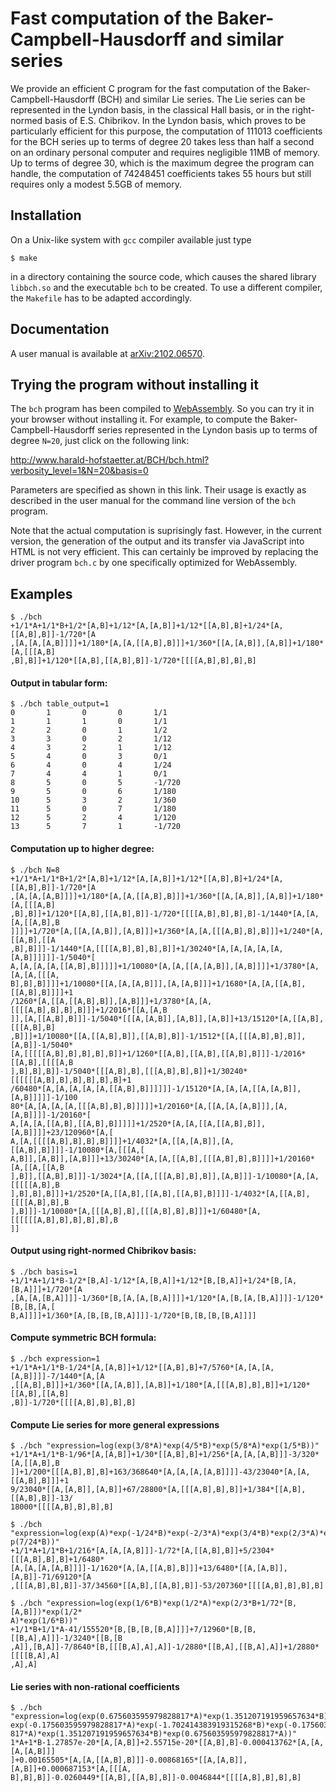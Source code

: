 # Fast computation of the Baker-Campbell-Hausdorff and similar series
We provide an efficient C program for the fast computation
of the Baker-Campbell-Hausdorff (BCH) and similar Lie series.
The Lie series can be represented in the Lyndon basis, in the
classical Hall basis, or in the right-normed basis of 
E.S. Chibrikov.  In the Lyndon basis,
which proves to be particularly efficient for this purpose,
the computation of 111013 coefficients for the BCH series up to terms of degree 20
takes less than half a second on an ordinary personal computer and requires negligible 11MB of memory.
Up to terms of degree 30, which is the maximum degree the program can handle, 
the computation of 74248451 coefficients takes 55 hours but still requires only a modest 5.5GB of  memory.

## Installation
On a Unix-like system with `gcc` compiler available just type
```
$ make
```
in a directory containing the source code, which causes 
the shared library `libbch.so` and the executable `bch`
to be created.
To use a different compiler, the `Makefile` has to be adapted accordingly.

## Documentation
A user manual is available at [arXiv:2102.06570](https://arxiv.org/pdf/2102.06570).

## Trying the program without installing it
The `bch` program has been compiled to  [WebAssembly](https://webassembly.org). 
So you can try it in your browser without installing it.
For example, to compute the Baker-Campbell-Hausdorff series represented
in the Lyndon basis up to terms of degree `N=20`, just click on the
following link:

http://www.harald-hofstaetter.at/BCH/bch.html?verbosity_level=1&N=20&basis=0

Parameters are specified as shown in this link. Their usage is exactly as described in the user manual for
the command line version of the `bch` program.

Note that the actual computation  is suprisingly fast. However, in the current version, the generation  of the output and its transfer
via JavaScript into HTML is not very efficient. This can certainly be improved by replacing the driver program
`bch.c` by one specifically optimized for WebAssembly.

## Examples
```
$ ./bch
+1/1*A+1/1*B+1/2*[A,B]+1/12*[A,[A,B]]+1/12*[[A,B],B]+1/24*[A,[[A,B],B]]-1/720*[A
,[A,[A,[A,B]]]]+1/180*[A,[A,[[A,B],B]]]+1/360*[[A,[A,B]],[A,B]]+1/180*[A,[[[A,B]
,B],B]]+1/120*[[A,B],[[A,B],B]]-1/720*[[[[A,B],B],B],B]
```

#### Output in tabular form:
```
$ ./bch table_output=1
0       1       0       0       1/1
1       1       1       0       1/1
2       2       0       1       1/2
3       3       0       2       1/12
4       3       2       1       1/12
5       4       0       3       0/1
6       4       0       4       1/24
7       4       4       1       0/1
8       5       0       5       -1/720
9       5       0       6       1/180
10      5       3       2       1/360
11      5       0       7       1/180
12      5       2       4       1/120
13      5       7       1       -1/720
```

#### Computation up to higher degree:
```
$ ./bch N=8
+1/1*A+1/1*B+1/2*[A,B]+1/12*[A,[A,B]]+1/12*[[A,B],B]+1/24*[A,[[A,B],B]]-1/720*[A
,[A,[A,[A,B]]]]+1/180*[A,[A,[[A,B],B]]]+1/360*[[A,[A,B]],[A,B]]+1/180*[A,[[[A,B]
,B],B]]+1/120*[[A,B],[[A,B],B]]-1/720*[[[[A,B],B],B],B]-1/1440*[A,[A,[A,[[A,B],B
]]]]+1/720*[A,[[A,[A,B]],[A,B]]]+1/360*[A,[A,[[[A,B],B],B]]]+1/240*[A,[[A,B],[[A
,B],B]]]-1/1440*[A,[[[[A,B],B],B],B]]+1/30240*[A,[A,[A,[A,[A,[A,B]]]]]]-1/5040*[
A,[A,[A,[A,[[A,B],B]]]]]+1/10080*[A,[A,[[A,[A,B]],[A,B]]]]+1/3780*[A,[A,[A,[[[A,
B],B],B]]]]+1/10080*[[A,[A,[A,B]]],[A,[A,B]]]+1/1680*[A,[A,[[A,B],[[A,B],B]]]]+1
/1260*[A,[[A,[[A,B],B]],[A,B]]]+1/3780*[A,[A,[[[[A,B],B],B],B]]]+1/2016*[[A,[A,B
]],[A,[[A,B],B]]]-1/5040*[[[A,[A,B]],[A,B]],[A,B]]+13/15120*[A,[[A,B],[[[A,B],B]
,B]]]+1/10080*[[A,[[A,B],B]],[[A,B],B]]-1/1512*[[A,[[[A,B],B],B]],[A,B]]-1/5040*
[A,[[[[[A,B],B],B],B],B]]+1/1260*[[A,B],[[A,B],[[A,B],B]]]-1/2016*[[A,B],[[[[A,B
],B],B],B]]-1/5040*[[[A,B],B],[[[A,B],B],B]]+1/30240*[[[[[[A,B],B],B],B],B],B]+1
/60480*[A,[A,[A,[A,[A,[[A,B],B]]]]]]-1/15120*[A,[A,[A,[[A,[A,B]],[A,B]]]]]-1/100
80*[A,[A,[A,[A,[[[A,B],B],B]]]]]+1/20160*[A,[[A,[A,[A,B]]],[A,[A,B]]]]-1/20160*[
A,[A,[A,[[A,B],[[A,B],B]]]]]+1/2520*[A,[A,[[A,[[A,B],B]],[A,B]]]]+23/120960*[A,[
A,[A,[[[[A,B],B],B],B]]]]+1/4032*[A,[[A,[A,B]],[A,[[A,B],B]]]]-1/10080*[A,[[[A,[
A,B]],[A,B]],[A,B]]]+13/30240*[A,[A,[[A,B],[[[A,B],B],B]]]]+1/20160*[A,[[A,[[A,B
],B]],[[A,B],B]]]-1/3024*[A,[[A,[[[A,B],B],B]],[A,B]]]-1/10080*[A,[A,[[[[[A,B],B
],B],B],B]]]+1/2520*[A,[[A,B],[[A,B],[[A,B],B]]]]-1/4032*[A,[[A,B],[[[[A,B],B],B
],B]]]-1/10080*[A,[[[A,B],B],[[[A,B],B],B]]]+1/60480*[A,[[[[[[A,B],B],B],B],B],B
]]
```

#### Output using right-normed Chibrikov basis:
```
$ ./bch basis=1
+1/1*A+1/1*B-1/2*[B,A]-1/12*[A,[B,A]]+1/12*[B,[B,A]]+1/24*[B,[A,[B,A]]]+1/720*[A
,[A,[A,[B,A]]]]-1/360*[B,[A,[A,[B,A]]]]+1/120*[A,[B,[A,[B,A]]]]-1/120*[B,[B,[A,[
B,A]]]]+1/360*[A,[B,[B,[B,A]]]]-1/720*[B,[B,[B,[B,A]]]]
```

#### Compute symmetric BCH formula:
``` 
$ ./bch expression=1
+1/1*A+1/1*B-1/24*[A,[A,B]]+1/12*[[A,B],B]+7/5760*[A,[A,[A,[A,B]]]]-7/1440*[A,[A
,[[A,B],B]]]+1/360*[[A,[A,B]],[A,B]]+1/180*[A,[[[A,B],B],B]]+1/120*[[A,B],[[A,B]
,B]]-1/720*[[[[A,B],B],B],B]
```

#### Compute Lie series for more general expressions
```
$ ./bch "expression=log(exp(3/8*A)*exp(4/5*B)*exp(5/8*A)*exp(1/5*B))"
+1/1*A+1/1*B-1/96*[A,[A,B]]+1/30*[[A,B],B]+1/256*[A,[A,[A,B]]]-3/320*[A,[[A,B],B
]]+1/200*[[[A,B],B],B]+163/368640*[A,[A,[A,[A,B]]]]-43/23040*[A,[A,[[A,B],B]]]+1
9/23040*[[A,[A,B]],[A,B]]+67/28800*[A,[[[A,B],B],B]]+1/384*[[A,B],[[A,B],B]]-13/
18000*[[[[A,B],B],B],B]
```

```
$ ./bch "expression=log(exp(A)*exp(-1/24*B)*exp(-2/3*A)*exp(3/4*B)*exp(2/3*A)*ex
p(7/24*B))"
+1/1*A+1/1*B+1/216*[A,[A,[A,B]]]-1/72*[A,[[A,B],B]]+5/2304*[[[A,B],B],B]+1/6480*
[A,[A,[A,[A,B]]]]-1/1620*[A,[A,[[A,B],B]]]+13/6480*[[A,[A,B]],[A,B]]-71/69120*[A
,[[[A,B],B],B]]-37/34560*[[A,B],[[A,B],B]]-53/207360*[[[[A,B],B],B],B]
```

```
$ ./bch "expression=log(exp(1/6*B)*exp(1/2*A)*exp(2/3*B+1/72*[B,[A,B]])*exp(1/2*
A)*exp(1/6*B))" 
+1/1*B+1/1*A-41/155520*[B,[B,[B,[B,A]]]]+7/12960*[B,[B,[[B,A],A]]]-1/3240*[[B,[B
,A]],[B,A]]-7/8640*[B,[[[B,A],A],A]]-1/2880*[[B,A],[[B,A],A]]+1/2880*[[[[B,A],A]
,A],A]
```

#### Lie series with non-rational coefficients

```
$ ./bch "expression=log(exp(0.675603595979828817*A)*exp(1.351207191959657634*B)*
exp(-0.175603595979828817*A)*exp(-1.702414383919315268*B)*exp(-0.175603595979828
817*A)*exp(1.351207191959657634*B)*exp(0.675603595979828817*A))" 
1*A+1*B-1.27857e-20*[A,[A,B]]+2.55715e-20*[[A,B],B]-0.000413762*[A,[A,[A,[A,B]]]
]+0.00165505*[A,[A,[[A,B],B]]]-0.00868165*[[A,[A,B]],[A,B]]+0.000687153*[A,[[[A,
B],B],B]]-0.0260449*[[A,B],[[A,B],B]]-0.0046844*[[[[A,B],B],B],B]
```
